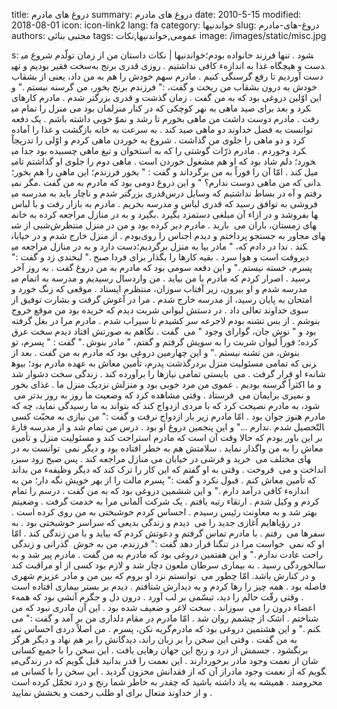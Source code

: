 title: دروغ های مادرم
summary: دروغ های مادرم
date: 2010-5-15
modified: 2018-08-01
icon:  icon-link2
lang: fa
category: خواندنیها
slug: دروغ-های-مادرم
authors: مجتبی بنائی
tags: عمومی,خواندنیها,نکات
image: /images/static/misc.jpg

s: خواندنیها | نکات    داستان من از زمان تولّدم شروع می‎شود .  تنها فرزند خانواده بودم؛ سخت فقیر  بودیم  و  تهی‎دست و هیچگاه  غذا  به  اندازهء کافی  نداشتیم .  روزی  قدری  برنج  به  دست  آوردیم  تا  رفع  گرسنگی  کنیم .  مادرم سهم خودش را هم به من داد، یعنی  از  بشقاب  خودش  به  درون  بشقاب  من  ریخت  و گفت، :" فرزندم  برنج  بخور،  من  گرسنه  نیستم ." و  این  اوّلین  دروغی  بود  که  به  من گفت .    زمان گذشت  و  قدری  بزرگتر  شدم . مادرم  کارهای  منزل  را  تمام  می‎کرد  و  بعد  برای  صید  ماهی  به  نهر  کوچکی  که  در  کنار  منزلمان  بود  می ‏ رفت .  مادرم دوست داشت من ماهی  بخورم  تا  رشد  و  نموّ  خوبی  داشته  باشم . یک  دفعه  توانست به فضل خداوند دو ماهی  صید  کند . به  سرعت  به  خانه  بازگشت  و  غذا  را  آماده کرد  و  دو  ماهی  را  جلوی  من  گذاشت .  شروع به خوردن ماهی  کردم  و  اوّلی  را  تدریجاً  خوردم .  مادرم ذرّات گوشتی  را  که  به  استخوان  و  تیغ  ماهی  چسبیده  بود  جدا  می‎کرد  و  می‎خورد؛ دلم شاد بود که  او  هم  مشغول  خوردن  است .  ماهی  دوم  را  جلوی  او  گذاشتم  تا  میل  کند . امّا  آن  را  فوراً  به  من  برگرداند  و  گفت :  " بخور فرزندم؛ این  ماهی  را  هم  بخور؛  مگر  نمی‎دانی  که  من  ماهی  دوست  ندارم؟ "  و این  دروغ  دومی  بود  که  مادرم  به  من  گفت .    قدری  بزرگتر  شدم  و  ناچار  باید  به  مدرسه  می‎رفتم و آه در بساط نداشتیم  که  وسایل  درس  و  مدرسه  بخریم .  مادرم به بازار رفت و با لباس  ‎فروشی  به  توافق  رسید  که  قدری  لباس  بگیرد  و  به در منازل مراجعه کرده  به  خانم‎ها بفروشد و در ازاء آن مبلغی  دستمزد  بگیرد .  شبی  از  شب‎های  زمستان،  باران  می ‏ بارید . مادرم  دیر  کرده  بود  و  من  در  منزل  منتظرش بودم .  از منزل خارج شدم و در خیابان‎های  مجاور  به  جستجو  پرداختم  و  دیدم  اجناس  را  روی  دست  دارد  و  به  در  منازل  مراجعه  می‎کند . ندا  در  دادم  که، " مادر  بیا  به  منزل برگردیم؛  دیروقت  است  و  هوا  سرد . بقیه  کارها  را  بگذار  برای  فردا  صبح ." لبخندی  زد  و  گفت :" پسرم،  خسته  نیستم ." و  این  دفعه  سومی  بود  که  مادرم  به  من  دروغ گفت .    به روز آخر سال رسیدیم  و  مدرسه  به  اتمام  می‎رسید . اصرار  کردم  که  مادرم  با  من بیاید .  من وارد مدرسه شدم و او بیرون،  زیر  آفتاب  سوزان،  منتظرم  ایستاد .  موقعی  که  زنگ  خورد  و  امتحان  به  پایان  رسید،  از  مدرسه  خارج  شدم .  مرا در آغوش گرفت  و  بشارت  توفیق  از  سوی  خداوند  تعالی  داد . در  دستش  لیوانی  شربت دیدم  که  خریده  بود  من  موقع  خروج  بنوشم . از  بس  تشنه  بودم  لاجرعه  سر  کشیدم  تا  سیراب  شدم . مادرم  مرا  در  بغل  گرفته  بود  و " نوش  جان،  گوارای  وجود " می ‏ گفت .  نگاهم  به  صورتش  افتاد  دیدم  سخت  عرق  کرده؛  فوراً  لیوان  شربت  را  به  سویش  گرفتم  و  گفتم، " مادر  بنوش ."  گفت : " پسرم،  تو  بنوش،  من  تشنه  نیستم ." و  این  چهارمین  دروغی  بود  که  مادرم  به  من گفت .    بعد از درگذشت  پدرم،  تأمین  معاش  به  عهده  مادرم  بود؛  بیوه‎زنی  که  تمامی  مسئولیت  منزل  بر  شانهء  او  قرار  گرفت .  می ‏ بایستی  تمامی  نیازها  را  برآورده  کند . زندگی  سخت  دشوار  شد  و  ما  اکثراً  گرسنه  بودیم . عموی  من  مرد  خوبی  بود  و  منزلش  نزدیک  منزل  ما . غذای  بخور  و  نمیری  برایمان  می ‏ فرستاد .  وقتی  مشاهده  کرد  که  وضعیت  ما  روز  به  روز  بدتر  می ‏ شود،  به  مادرم  نصیحت  کرد  که  با  مردی  ازدواج  کند  که  بتواند  به  ما  رسیدگی  نماید،  چه  که  مادرم  هنوز  جوان بود .  امّا مادرم زیر  بار  ازدواج  نرفت  و  گفت :" من  نیازی  به  محبّت  کسی  ندارم ..." و  این  پنجمین  دروغ  او  بود .    درس من تمام شد و از مدرسه فارغ‎التّحصیل  شدم .  بر این  باور  بودم  که  حالا  وقت  آن  است  که  مادرم  استراحت  کند  و  مسئولیت  منزل  و  تأمین  معاش  را  به  من  واگذار  نماید . سلامتش  هم  به  خطر  افتاده  بود  و  دیگر  نمی ‏ توانست  به  در  منازل  مراجعه  کند . پس  صبح  زود  سبزی‎های  مختلف  می ‏ خرید  و  فرشی  در  خیابان  می ‏ انداخت  و  می ‏ فروخت .  وقتی  به  او  گفتم  که  این  کار  را  ترک  کند  که  دیگر  وظیفهء  من  بداند  که  تأمین  معاش کنم . قبول  نکرد  و گفت :" پسرم  مالت  را  از  بهر  خویش  نگه  دار؛  من  به  اندازهء  کافی  درآمد  دارم ." و این  ششمین  دروغی  بود  که  به  من  گفت .    درسم را تمام کردم  و  وکیل  شدم . ارتقاء  رتبه  یافتم . یک  شرکت  آلمانی  مرا  به  خدمت گرفت .  وضعیتم  بهتر  شد  و  به  معاونت  رئیس  رسیدم . احساس  کردم  خوشبختی  به  من  روی  کرده  است .  در رؤیاهایم  آغازی  جدید  را  می ‏ دیدم  و  زندگی  بدیعی  که  سراسر  خوشبختی  بود .  به سفرها می ‏ رفتم . با  مادرم  تماس  گرفتم  و  دعوتش  کردم  که  بیاید  و  با  من  زندگی  کند .  امّا او که  نمی ‏ خواست  مرا  در  تنگنا  قرار  دهد  گفت :" فرزندم،  من  به  خوش ‏ گذرانی  و زندگی  راحت  عادت  ندارم ."  و این  هفتمین  دروغی  بود  که  مادرم  به  من  گفت .    مادرم پیر  شد  و  به  سالخوردگی  رسید .  به بیماری  سرطان  ملعون  دچار  شد  و  لازم  بود  کسی  از  او  مراقبت  کند  و  در  کنارش  باشد. امّا چطور  می ‏ توانستم  نزد  او  بروم  که  بین  من  و  مادر  عزیزم  شهری  فاصله بود .  همه چیز  را  رها  کردم  و  به  دیدارش  شتافتم . دیدم  بر  بستر  بیماری  افتاده  است .  وقتی  رقّت  حالم  را  دید،  تبسّمی  بر  لب  آورد . درون  دل  و  جگرم  آتشی  بود  که  همهء اعضاء درون را می ‏ سوزاند .  سخت لاغر و ضعیف  شده  بود . این  آن  مادری  نبود  که  من  می‎ ‏ شناختم .  اشک  از  چشمم  روان  شد . امّا  مادرم  در  مقام  دلداری  من  بر  آمد  و گفت :" گریه  نکن،  پسرم . من  اصلاً  دردی  احساس  نمی‎کنم ." و  این  هشتمین  دروغی  بود که  مادرم  به  من  گفت .    وقتی  این  سخن  را  بر  زبان  راند،  دیدگانش  را  بر  هم  نهاد  و  دیگر  هرگز  برنگشود .  جسمش از درد و رنج این  جهان  رهایی  یافت .    این  سخن  را  با  جمیع  کسانی  می‎گویم  که  در  زندگی‎  شان از نعمت وجود مادر  برخوردارند .  این  نعمت  را  قدر  بدانید  قبل  از  آن  که  از  فقدانش  محزون  گردید .  این  سخن  را  با  کسانی  می‎گویم  که  از  نعمت  وجود  مادر  محرومند .  همیشه  به  یاد  داشته  باشید  که  چقدر  به  خاطر  شما  رنج  و  درد  تحمّل  کرده  است  و  از خداوند متعال برای  او  طلب  رحمت  و  بخشش  نمایید .